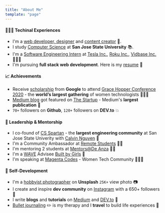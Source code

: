 ```yaml
---
title: "About Me"
template: "page"
---
```


#### 👩🏻‍💻 Techinal Experiences

- I'm a [web developer, designer](https://github.com/trinwin) and [content creator](https://www.instagram.com/trinwin.dev/) 🎨.
- I study [Computer Science](https://www.linkedin.com/posts/trinwin_sjsu-computerscience-softwareengineer-activity-6705222006473940992-WNoi) at **San Jose State University** 📚.
- I'm a [Software Engineering Intern](https://www.linkedin.com/in/trinwin) at [Tesla Inc.](https://www.tesla.com/), [Roku Inc.](https://www.roku.com/), [Vidbase Inc.](https://vidbase.co/) 👩🏻‍💻
- I'm pursuing **full stack web development**. Here is my [resume](https://drive.google.com/file/d/1ra6QOlodtxE_6SgVvbVDdphwhUJfcYWG/view?usp=sharing) 📑

#### 📈 Achievements

- Receive [scholarship](https://buildyourfuture.withgoogle.com/scholarships/) from **Google** to attend [Grace Hopper Conference 2020](https://ghc.anitab.org/) - the **world’s largest gathering** of women technologists 👩🏻‍💼
- [Medium blog](https://medium.com/swlh/2020-complete-setup-for-storybook-nextjs-typescript-scss-and-jest-1c9ce41e6481?source=friends_link&sk=0ea6d7518f60e2921849876e696b1693) got featured on [The Startup](https://medium.com/swlh) - Medium's **largest publication** 💫
- `70+` followers on **Github**, `120+` followers on **DEV.to** 💥

#### 🌟 Leadership & Mentorship

- I co-found of [CS Spartan](https://www.linkedin.com/company/cs-spartan/) - the **largest engineering community** at San Jose State Univerity with [Calvin Nguyen](https://www.linkedin.com/in/calvinqc/) 🤝
- I'm a Community Ambassador at [Remote Students](https://remotestudents.co/) 💪🏻
- I'm mentoring 2 students at [Mentors@De Anza](https://www.deanza.edu/collegelife/students/services-and-resources/mentors/) 👩🏻
- I'm a [WAVE](https://www.builtbygirls.com/about-wave) Advisee [Built by Girls](https://www.builtbygirls.com/) 👥
- I'm speaking at [Magenta Codes](https://www.meetup.com/Magenta-Codes/) - Women Tech Community 🙋🏻‍♀️

#### 🌿 Self-Development

- I'm a [hobbyist photographer](https://unsplash.com/@trinwin) on **Unsplash** `25K+` view photo 📷
- I create and inspire **dev community** on [Instagram](https://www.instagram.com/trinwin.dev/) with a 650+ followers 👾
- I write **blogs** and **tutorials** on [Medium](https://medium.com/@trinwin) and [DEV.to](https://dev.to/trinwin) 📝
- [Bullet journaling](https://www.goodhousekeeping.com/life/a25940356/what-is-a-bullet-journal/) ✏️ is my therapy and I **travel** to build life experiences 🛅
